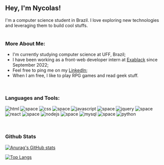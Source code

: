 ## Hey, I'm Nycolas!

I'm a computer science student in Brazil. I love exploring new technologies and leveraging them to build cool stuffs.
<br/>
<br/>
  
### More About Me:
- I'm currently studying computer science at UFF, Brazil;
- I have been working as a front-web developer intern at [Exablack](https://www.linkedin.com/company/exablack/) since September 2022;
- Feel free to ping me on my [LinkedIn](https://www.linkedin.com/in/nycolas-felipe-0448b6150/);
- When I am free, I like to play RPG games and read geek stuff.
<br>

### Languages and Tools:
![html](https://user-images.githubusercontent.com/71052352/168397010-dff8cf39-1f0e-47b5-ad8a-95f603fde470.png)
![space](https://user-images.githubusercontent.com/71052352/168397384-e1576a6a-530c-4c3d-a2bf-c49bf1e8a07b.png)
![css](https://user-images.githubusercontent.com/71052352/168397022-65b98a9b-bbf2-46d3-80c4-06fcab29b9d4.png)
![space](https://user-images.githubusercontent.com/71052352/168397384-e1576a6a-530c-4c3d-a2bf-c49bf1e8a07b.png)
![javascript](https://user-images.githubusercontent.com/71052352/168397032-bfb368c6-f81c-4ba0-82bc-0df7a8bfa86e.png)
![space](https://user-images.githubusercontent.com/71052352/168397384-e1576a6a-530c-4c3d-a2bf-c49bf1e8a07b.png)
![jquery](https://user-images.githubusercontent.com/71052352/193496573-c4f68692-bd7e-4734-b691-1035edb6cf11.png)
![space](https://user-images.githubusercontent.com/71052352/168397384-e1576a6a-530c-4c3d-a2bf-c49bf1e8a07b.png)
![react](https://user-images.githubusercontent.com/71052352/193496818-8514be69-5604-4cba-b068-da472e982667.png)
![space](https://user-images.githubusercontent.com/71052352/168397384-e1576a6a-530c-4c3d-a2bf-c49bf1e8a07b.png)
![nodejs](https://user-images.githubusercontent.com/71052352/176318449-270cfda1-be0b-4f2c-a3c1-a9cbcd4917e3.png)
![space](https://user-images.githubusercontent.com/71052352/168397384-e1576a6a-530c-4c3d-a2bf-c49bf1e8a07b.png)
![mysql](https://user-images.githubusercontent.com/71052352/176318656-e8b5a28a-f4a0-4c6c-bd88-24705f567608.png)
![space](https://user-images.githubusercontent.com/71052352/168397384-e1576a6a-530c-4c3d-a2bf-c49bf1e8a07b.png)
![python](https://user-images.githubusercontent.com/71052352/193496420-1edc04f5-63af-43a6-b4bf-d90c4b35b7fa.png)

<br>

### Github Stats
<a href='https://github.com/nycolasfelipe/github-stats-transparent'>

![Anurag's GitHub stats](https://github-readme-stats.vercel.app/api?username=nycolasfelipe&hide=prs,issues&show_icons=true&theme=codeSTACKr)

[![Top Langs](https://github-readme-stats.vercel.app/api/top-langs/?username=nycolasfelipe&hide=yacc,game%20maker%20language,&layout=compact&theme=codeSTACKr)](https://github.com/nycolasfelipe/github-readme-stats)
